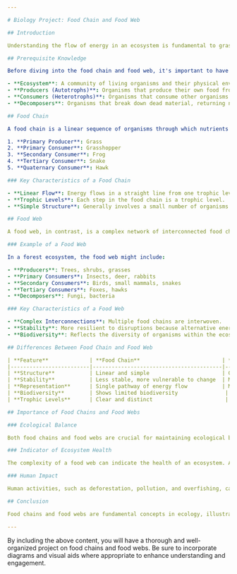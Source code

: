 ```yaml
---

# Biology Project: Food Chain and Food Web

## Introduction

Understanding the flow of energy in an ecosystem is fundamental to grasping how life persists and evolves on Earth. Two primary concepts that illustrate these energy dynamics are the food chain and the food web. This project delves into these concepts, exploring their definitions, differences, and significance in maintaining ecological balance.

## Prerequisite Knowledge

Before diving into the food chain and food web, it's important to have a basic understanding of the following concepts:

- **Ecosystem**: A community of living organisms and their physical environment, interacting as a system.
- **Producers (Autotrophs)**: Organisms that produce their own food from sunlight (e.g., plants, algae).
- **Consumers (Heterotrophs)**: Organisms that consume other organisms for energy.
- **Decomposers**: Organisms that break down dead material, returning nutrients to the environment.

## Food Chain

A food chain is a linear sequence of organisms through which nutrients and energy pass as one organism eats another. Here’s a simple example of a terrestrial food chain:

1. **Primary Producer**: Grass
2. **Primary Consumer**: Grasshopper
3. **Secondary Consumer**: Frog
4. **Tertiary Consumer**: Snake
5. **Quaternary Consumer**: Hawk

### Key Characteristics of a Food Chain

- **Linear Flow**: Energy flows in a straight line from one trophic level to the next.
- **Trophic Levels**: Each step in the food chain is a trophic level.
- **Simple Structure**: Generally involves a small number of organisms and clear energy pathways.

## Food Web

A food web, in contrast, is a complex network of interconnected food chains. It shows how various food chains in an ecosystem are linked together, illustrating the many feeding relationships that exist.

### Example of a Food Web

In a forest ecosystem, the food web might include:

- **Producers**: Trees, shrubs, grasses
- **Primary Consumers**: Insects, deer, rabbits
- **Secondary Consumers**: Birds, small mammals, snakes
- **Tertiary Consumers**: Foxes, hawks
- **Decomposers**: Fungi, bacteria

### Key Characteristics of a Food Web

- **Complex Interconnections**: Multiple food chains are interwoven.
- **Stability**: More resilient to disruptions because alternative energy pathways exist.
- **Biodiversity**: Reflects the diversity of organisms within the ecosystem.

## Differences Between Food Chain and Food Web

| **Feature**             | **Food Chain**                          | **Food Web**                              |
|-------------------------|-----------------------------------------|-------------------------------------------|
| **Structure**           | Linear and simple                       | Complex and interconnected                |
| **Stability**           | Less stable, more vulnerable to change  | More stable, due to multiple pathways     |
| **Representation**      | Single pathway of energy flow           | Multiple pathways of energy flow          |
| **Biodiversity**        | Shows limited biodiversity               | Reflects high biodiversity                |
| **Trophic Levels**      | Clear and distinct                       | Overlapping and not distinct              |

## Importance of Food Chains and Food Webs

### Ecological Balance

Both food chains and food webs are crucial for maintaining ecological balance. They ensure the transfer of energy and nutrients through various trophic levels, supporting life and promoting biodiversity.

### Indicator of Ecosystem Health

The complexity of a food web can indicate the health of an ecosystem. A more complex food web typically suggests a more stable and resilient ecosystem, while a simplified food web might indicate environmental stress or degradation.

### Human Impact

Human activities, such as deforestation, pollution, and overfishing, can disrupt food chains and webs, leading to loss of species and ecosystem services. Understanding these dynamics can help in developing strategies for conservation and sustainable management.

## Conclusion

Food chains and food webs are fundamental concepts in ecology, illustrating the flow of energy and nutrients in ecosystems. While food chains provide a straightforward way to understand these flows, food webs offer a more comprehensive view of the complex interactions that sustain life. Recognizing their importance helps us appreciate the intricate balance of nature and underscores the need for protecting our ecosystems.

---
```


By including the above content, you will have a thorough and well-organized project on food chains and food webs. Be sure to incorporate diagrams and visual aids where appropriate to enhance understanding and engagement.
